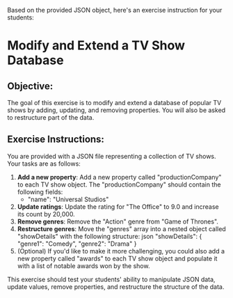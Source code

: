 Based on the provided JSON object, here's an exercise instruction for your students:

# Modify and Extend a TV Show Database

## Objective:
The goal of this exercise is to modify and extend a database of popular TV shows by adding, updating, and removing properties. You will also be asked to restructure part of the data.

## Exercise Instructions:

You are provided with a JSON file representing a collection of TV shows.
Your tasks are as follows:

1. **Add a new property**: Add a new property called "productionCompany" to each TV show object. The "productionCompany" should contain the following fields:
    - "name": "Universal Studios"
2. **Update ratings**: Update the rating for "The Office" to 9.0 and increase its count by 20,000.
3. **Remove genres**: Remove the "Action" genre from "Game of Thrones".
4. **Restructure genres**: Move the "genres" array into a nested object called "showDetails" with the following structure:
    json
    "showDetails": {
        "genre1": "Comedy",
        "genre2": "Drama"
    }
5. (Optional) If you'd like to make it more challenging, you could also add a new property called "awards" to each TV show object and populate it with a list of notable awards won by the show.

This exercise should test your students' ability to manipulate JSON data, update values, remove properties, and restructure the structure of the data.